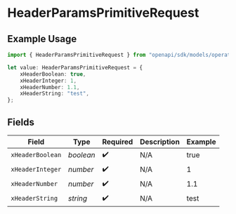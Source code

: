 # HeaderParamsPrimitiveRequest

## Example Usage

```typescript
import { HeaderParamsPrimitiveRequest } from "openapi/sdk/models/operations";

let value: HeaderParamsPrimitiveRequest = {
    xHeaderBoolean: true,
    xHeaderInteger: 1,
    xHeaderNumber: 1.1,
    xHeaderString: "test",
};
```

## Fields

| Field              | Type               | Required           | Description        | Example            |
| ------------------ | ------------------ | ------------------ | ------------------ | ------------------ |
| `xHeaderBoolean`   | *boolean*          | :heavy_check_mark: | N/A                | true               |
| `xHeaderInteger`   | *number*           | :heavy_check_mark: | N/A                | 1                  |
| `xHeaderNumber`    | *number*           | :heavy_check_mark: | N/A                | 1.1                |
| `xHeaderString`    | *string*           | :heavy_check_mark: | N/A                | test               |